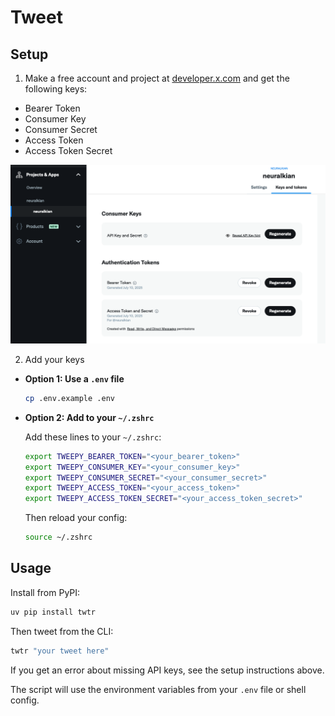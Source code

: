# Tweet

## Setup

1. Make a free account and project at [developer.x.com](https://developer.x.com) and get the following keys:

- Bearer Token
- Consumer Key
- Consumer Secret
- Access Token
- Access Token Secret

![keys](keys.png)

2. Add your keys

- **Option 1: Use a `.env` file**

  ```sh
  cp .env.example .env
  ```

- **Option 2: Add to your `~/.zshrc`**

  Add these lines to your `~/.zshrc`:
  ```sh
  export TWEEPY_BEARER_TOKEN="<your_bearer_token>"
  export TWEEPY_CONSUMER_KEY="<your_consumer_key>"
  export TWEEPY_CONSUMER_SECRET="<your_consumer_secret>"
  export TWEEPY_ACCESS_TOKEN="<your_access_token>"
  export TWEEPY_ACCESS_TOKEN_SECRET="<your_access_token_secret>"
  ```
  Then reload your config:
  ```sh
  source ~/.zshrc
  ```

## Usage

Install from PyPI:

```sh
uv pip install twtr
```

Then tweet from the CLI:

```sh
twtr "your tweet here"
```

If you get an error about missing API keys, see the setup instructions above.

The script will use the environment variables from your `.env` file or shell config.